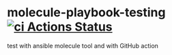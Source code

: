 # molecule-playbook-testing [![ci Actions Status](https://github.com/desimetallica/molecule-playbook-testing/actions/workflows/ci.yml/badge.svg)](https://github.com/desimetallica/molecule-playbook-testing/actions)

test with ansible molecule tool and with GitHub action 
